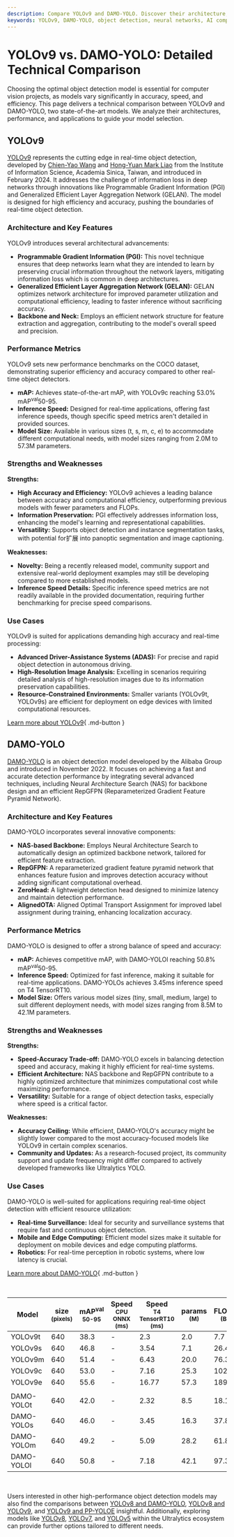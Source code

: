 ```yaml
---
description: Compare YOLOv9 and DAMO-YOLO. Discover their architecture, performance, strengths, and use cases to find the best fit for your object detection needs.
keywords: YOLOv9, DAMO-YOLO, object detection, neural networks, AI comparison, real-time detection, model efficiency, computer vision, YOLO comparison, Ultralytics
---
```


# YOLOv9 vs. DAMO-YOLO: Detailed Technical Comparison

Choosing the optimal object detection model is essential for computer vision projects, as models vary significantly in accuracy, speed, and efficiency. This page delivers a technical comparison between YOLOv9 and DAMO-YOLO, two state-of-the-art models. We analyze their architectures, performance, and applications to guide your model selection.

<script async src="https://cdn.jsdelivr.net/npm/chart.js"></script>
<script defer src="../../javascript/benchmark.js"></script>

<canvas id="modelComparisonChart" width="1024" height="400" active-models='["YOLOv9", "DAMO-YOLO"]'></canvas>

## YOLOv9

[YOLOv9](https://docs.ultralytics.com/models/yolov9/) represents the cutting edge in real-time object detection, developed by [Chien-Yao Wang](https://arxiv.org/search/?query=Chien-Yao+Wang&searchtype=author) and [Hong-Yuan Mark Liao](https://arxiv.org/search/?query=Hong-Yuan+Mark+Liao&searchtype=author) from the Institute of Information Science, Academia Sinica, Taiwan, and introduced in February 2024. It addresses the challenge of information loss in deep networks through innovations like Programmable Gradient Information (PGI) and Generalized Efficient Layer Aggregation Network (GELAN). The model is designed for high efficiency and accuracy, pushing the boundaries of real-time object detection.

### Architecture and Key Features

YOLOv9 introduces several architectural advancements:

- **Programmable Gradient Information (PGI):** This novel technique ensures that deep networks learn what they are intended to learn by preserving crucial information throughout the network layers, mitigating information loss which is common in deep architectures.
- **Generalized Efficient Layer Aggregation Network (GELAN):** GELAN optimizes network architecture for improved parameter utilization and computational efficiency, leading to faster inference without sacrificing accuracy.
- **Backbone and Neck:** Employs an efficient network structure for feature extraction and aggregation, contributing to the model's overall speed and precision.

### Performance Metrics

YOLOv9 sets new performance benchmarks on the COCO dataset, demonstrating superior efficiency and accuracy compared to other real-time object detectors.

- **mAP:** Achieves state-of-the-art mAP, with YOLOv9c reaching 53.0% mAP<sup>val</sup>50-95.
- **Inference Speed:** Designed for real-time applications, offering fast inference speeds, though specific speed metrics aren't detailed in provided sources.
- **Model Size:** Available in various sizes (t, s, m, c, e) to accommodate different computational needs, with model sizes ranging from 2.0M to 57.3M parameters.

### Strengths and Weaknesses

**Strengths:**

- **High Accuracy and Efficiency:** YOLOv9 achieves a leading balance between accuracy and computational efficiency, outperforming previous models with fewer parameters and FLOPs.
- **Information Preservation:** PGI effectively addresses information loss, enhancing the model's learning and representational capabilities.
- **Versatility:** Supports object detection and instance segmentation tasks, with potential for扩展 into panoptic segmentation and image captioning.

**Weaknesses:**

- **Novelty:** Being a recently released model, community support and extensive real-world deployment examples may still be developing compared to more established models.
- **Inference Speed Details:** Specific inference speed metrics are not readily available in the provided documentation, requiring further benchmarking for precise speed comparisons.

### Use Cases

YOLOv9 is suited for applications demanding high accuracy and real-time processing:

- **Advanced Driver-Assistance Systems (ADAS):** For precise and rapid object detection in autonomous driving.
- **High-Resolution Image Analysis:** Excelling in scenarios requiring detailed analysis of high-resolution images due to its information preservation capabilities.
- **Resource-Constrained Environments:** Smaller variants (YOLOv9t, YOLOv9s) are efficient for deployment on edge devices with limited computational resources.

[Learn more about YOLOv9](https://docs.ultralytics.com/models/yolov9/){ .md-button }

## DAMO-YOLO

[DAMO-YOLO](https://github.com/tinyvision/DAMO-YOLO) is an object detection model developed by the Alibaba Group and introduced in November 2022. It focuses on achieving a fast and accurate detection performance by integrating several advanced techniques, including Neural Architecture Search (NAS) for backbone design and an efficient RepGFPN (Reparameterized Gradient Feature Pyramid Network).

### Architecture and Key Features

DAMO-YOLO incorporates several innovative components:

- **NAS-based Backbone:** Employs Neural Architecture Search to automatically design an optimized backbone network, tailored for efficient feature extraction.
- **RepGFPN:** A reparameterized gradient feature pyramid network that enhances feature fusion and improves detection accuracy without adding significant computational overhead.
- **ZeroHead:** A lightweight detection head designed to minimize latency and maintain detection performance.
- **AlignedOTA:** Aligned Optimal Transport Assignment for improved label assignment during training, enhancing localization accuracy.

### Performance Metrics

DAMO-YOLO is designed to offer a strong balance of speed and accuracy:

- **mAP:** Achieves competitive mAP, with DAMO-YOLOl reaching 50.8% mAP<sup>val</sup>50-95.
- **Inference Speed:** Optimized for fast inference, making it suitable for real-time applications. DAMO-YOLOs achieves 3.45ms inference speed on T4 TensorRT10.
- **Model Size:** Offers various model sizes (tiny, small, medium, large) to suit different deployment needs, with model sizes ranging from 8.5M to 42.1M parameters.

### Strengths and Weaknesses

**Strengths:**

- **Speed-Accuracy Trade-off:** DAMO-YOLO excels in balancing detection speed and accuracy, making it highly efficient for real-time systems.
- **Efficient Architecture:** NAS backbone and RepGFPN contribute to a highly optimized architecture that minimizes computational cost while maximizing performance.
- **Versatility:** Suitable for a range of object detection tasks, especially where speed is a critical factor.

**Weaknesses:**

- **Accuracy Ceiling:** While efficient, DAMO-YOLO's accuracy might be slightly lower compared to the most accuracy-focused models like YOLOv9 in certain complex scenarios.
- **Community and Updates:** As a research-focused project, its community support and update frequency might differ compared to actively developed frameworks like Ultralytics YOLO.

### Use Cases

DAMO-YOLO is well-suited for applications requiring real-time object detection with efficient resource utilization:

- **Real-time Surveillance:** Ideal for security and surveillance systems that require fast and continuous object detection.
- **Mobile and Edge Computing:** Efficient model sizes make it suitable for deployment on mobile devices and edge computing platforms.
- **Robotics:** For real-time perception in robotic systems, where low latency is crucial.

[Learn more about DAMO-YOLO](https://github.com/tinyvision/DAMO-YOLO){ .md-button }

<br>

| Model      | size<br><sup>(pixels) | mAP<sup>val<br>50-95 | Speed<br><sup>CPU ONNX<br>(ms) | Speed<br><sup>T4 TensorRT10<br>(ms) | params<br><sup>(M) | FLOPs<br><sup>(B) |
| ---------- | --------------------- | -------------------- | ------------------------------ | ----------------------------------- | ------------------ | ----------------- |
| YOLOv9t    | 640                   | 38.3                 | -                              | 2.3                                 | 2.0                | 7.7               |
| YOLOv9s    | 640                   | 46.8                 | -                              | 3.54                                | 7.1                | 26.4              |
| YOLOv9m    | 640                   | 51.4                 | -                              | 6.43                                | 20.0               | 76.3              |
| YOLOv9c    | 640                   | 53.0                 | -                              | 7.16                                | 25.3               | 102.1             |
| YOLOv9e    | 640                   | 55.6                 | -                              | 16.77                               | 57.3               | 189.0             |
|            |                       |                      |                                |                                     |                    |                   |
| DAMO-YOLOt | 640                   | 42.0                 | -                              | 2.32                                | 8.5                | 18.1              |
| DAMO-YOLOs | 640                   | 46.0                 | -                              | 3.45                                | 16.3               | 37.8              |
| DAMO-YOLOm | 640                   | 49.2                 | -                              | 5.09                                | 28.2               | 61.8              |
| DAMO-YOLOl | 640                   | 50.8                 | -                              | 7.18                                | 42.1               | 97.3              |

<br>

Users interested in other high-performance object detection models may also find the comparisons between [YOLOv8 and DAMO-YOLO](https://docs.ultralytics.com/compare/damo-yolo-vs-yolov8/), [YOLOv8 and YOLOv9](https://docs.ultralytics.com/compare/yolov8-vs-yolov9/), and [YOLOv9 and PP-YOLOE](https://docs.ultralytics.com/compare/pp-yoloe-vs-yolov9/) insightful. Additionally, exploring models like [YOLOv8](https://docs.ultralytics.com/models/yolov8/), [YOLOv7](https://docs.ultralytics.com/models/yolov7/), and [YOLOv5](https://docs.ultralytics.com/models/yolov5/) within the Ultralytics ecosystem can provide further options tailored to different needs.
